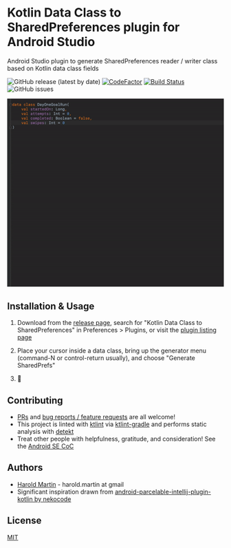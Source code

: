 # Kotlin Data Class to SharedPreferences plugin for Android Studio
Android Studio plugin to generate SharedPreferences reader / writer class based on Kotlin data class fields

![GitHub release (latest by date)](https://img.shields.io/github/v/release/hbmartin/android-studio-sharedprefs-from-data-class)
[![CodeFactor](https://www.codefactor.io/repository/github/hbmartin/android-studio-sharedprefs-from-data-class/badge)](https://www.codefactor.io/repository/github/hbmartin/android-studio-sharedprefs-from-data-class)
[![Build Status](https://www.travis-ci.com/hbmartin/android-studio-sharedprefs-from-data-class.svg?branch=master)](https://www.travis-ci.com/hbmartin/android-studio-sharedprefs-from-data-class)
![GitHub issues](https://img.shields.io/github/issues/hbmartin/android-studio-sharedprefs-from-data-class)

<img src="media/demo.gif" />

## Installation & Usage
1. Download from the [release page](https://github.com/hbmartin/android-studio-sharedprefs-from-data-class/releases), search for "Kotlin Data Class to SharedPreferences" in Preferences > Plugins, or visit the [plugin listing page](https://plugins.jetbrains.com/plugin/14970-kotlin-data-class-to-sharedpreferences/)

2. Place your cursor inside a data class, bring up the generator menu (command-N or control-return usually), and choose "Generate SharedPrefs"

3. 🚀

## Contributing

* [PRs](https://github.com/hbmartin/android-studio-sharedprefs-from-data-class/pulls) and [bug reports / feature requests](https://github.com/hbmartin/android-studio-sharedprefs-from-data-class/issues) are all welcome!
* This project is linted with [ktlint](https://github.com/pinterest/ktlint) via [ktlint-gradle](https://github.com/JLLeitschuh/ktlint-gradle/tags) and performs static analysis with [detekt](https://github.com/detekt/detekt)
* Treat other people with helpfulness, gratitude, and consideration! See the [Android SE CoC](https://android.stackexchange.com/conduct)

## Authors

* [Harold Martin](https://www.linkedin.com/in/harold-martin-98526971/) - harold.martin at gmail
* Significant inspiration drawn from [android-parcelable-intellij-plugin-kotlin by nekocode](https://plugins.jetbrains.com/plugin/8086-parcelable-code-generator-for-kotlin-)

## License

[MIT](LICENSE)

